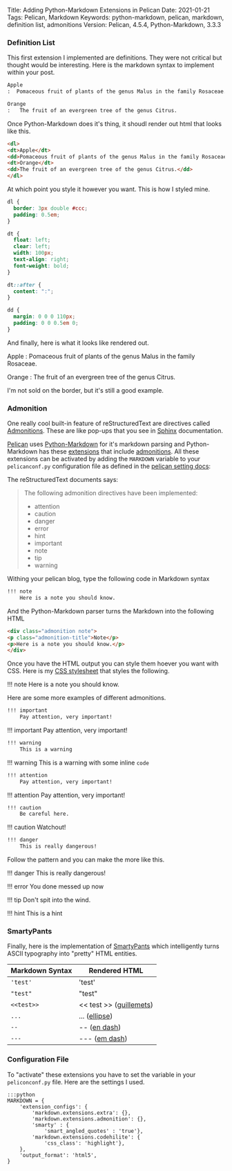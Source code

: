 Title: Adding Python-Markdown Extensions in Pelican 
Date: 2021-01-21
Tags: Pelican, Markdown
Keywords: python-markdown, pelican, markdown, definition list, admonitions
Version: Pelican, 4.5.4, Python-Markdown, 3.3.3



### Definition List
This first extension I implemented are definitions. They were not critical but thought would be interesting. Here is the markdown syntax to implement within your post.
```reStructuredText
Apple 
:  Pomaceous fruit of plants of the genus Malus in the family Rosaceae.

Orange
:   The fruit of an evergreen tree of the genus Citrus.
```
Once Python-Markdown does it's thing, it shoudl render out html that looks like this.
```html
<dl>
<dt>Apple</dt>
<dd>Pomaceous fruit of plants of the genus Malus in the family Rosaceae.</dd>
<dt>Orange</dt>
<dd>The fruit of an evergreen tree of the genus Citrus.</dd>
</dl>
```
At which point you style it however you want. This is how I styled mine.
```css
dl {
  border: 3px double #ccc;
  padding: 0.5em;
}

dt {
  float: left;
  clear: left;
  width: 100px;
  text-align: right;
  font-weight: bold;
}

dt::after {
  content: ":";
}

dd {
  margin: 0 0 0 110px;
  padding: 0 0 0.5em 0;
}
```
And finally, here is what it looks like rendered out.

Apple 
:  Pomaceous fruit of plants of the genus Malus in the family Rosaceae.

Orange
:   The fruit of an evergreen tree of the genus Citrus.

I'm not sold on the border, but it's still a good example. 

### Admonition

One really cool built-in feature of reStructuredText are directives called [Admonitions](https://docs.typo3.org/m/typo3/docs-how-to-document/master/en-us/WritingReST/Admonitions.html). These are like pop-ups that you see in [Sphinx](https://www.sphinx-doc.org/en/master/) documentation.

[Pelican](https://docs.getpelican.com/en/latest/) uses [Python-Markdown](https://python-markdown.github.io/) for it's markdown parsing and Python-Markdown has these [extensions](https://python-markdown.github.io/extensions/) that include [admonitions](https://python-markdown.github.io/extensions/admonition/). All these extensions can be activated by adding the `MARKDOWN` variable to your `pelicanconf.py` configuration file as defined in the [pelican setting docs](https://docs.getpelican.com/en/latest/settings.html?highlight=MARKDOWN#basic-settings):

The reStructuredText documents says:

> The following admonition directives have been implemented:
> - attention
> - caution
> - danger
> - error
> - hint
> - important
> - note
> - tip
> - warning

Withing your pelican blog, type the following code in Markdown syntax

```reStructuredText
!!! note
	Here is a note you should know.
```

And the Python-Markdown parser turns the Markdown into the following HTML
```html
<div class="admonition note">
<p class="admonition-title">Note</p>
<p>Here is a note you should know.</p>
</div>
```
Once you have the HTML output you can style them hoever you want with CSS. Here is my [CSS stylesheet](https://gist.github.com/joelotz/ab3ca713bc353d6f31e8a8fae186a705) that styles the following.

!!! note
	Here is a note you should know.

Here are some more examples of different admonitions.

```reStructuredText
!!! important
	Pay attention, very important!
```
!!! important
	Pay attention, very important!

```reStructuredText
!!! warning
	This is a warning
```
!!! warning
	This is a warning with some inline `code`

```reStructuredText
!!! attention
	Pay attention, very important!
```
!!! attention
	Pay attention, very important!

```reStructuredText
!!! caution
	Be careful here.
```
!!! caution
	Watchout! 

```reStructuredText
!!! danger
	This is really dangerous!
```

Follow the pattern and you can make the more like this.

!!! danger
	This is really dangerous!

!!! error
	You done messed up now

!!! tip
	Don't spit into the wind.
	
!!! hint
	This is a hint

### SmartyPants
Finally, here is the implementation of [SmartyPants](https://daringfireball.net/projects/smartypants/) which intelligently turns ASCII typography into "pretty" HTML entities.

| Markdown Syntax | Rendered HTML |
|-----------------|---------------|
|`'test'` | 'test'|
|`"test"` | "test"|
|`<<test>>` | << test >> ([guillemets](https://en.wikipedia.org/wiki/Guillemet)) |
|`...` | ...  ([ellipse](https://en.wikipedia.org/wiki/Ellipsis)) |
|`--` | -- ([en dash](https://en.wikipedia.org/wiki/Dash#En_dash)) |
|`---` | --- ([em dash](https://en.wikipedia.org/wiki/Dash#Em_dash)) |

### Configuration File

To "activate" these extensions you have to set the variable in your `peliconconf.py` file. Here are the settings I used.

```
:::python
MARKDOWN = {
    'extension_configs': {
        'markdown.extensions.extra': {},
        'markdown.extensions.admonition': {},
        'smarty' : {
            'smart_angled_quotes' : 'true'},
        'markdown.extensions.codehilite': {
            'css_class': 'highlight'},
    },
    'output_format': 'html5',
}
```
